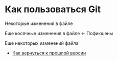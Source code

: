 # Как пользоваться Git

Некоторые изменения в файле

Еще косячные изменения в файле <- Пофикшены

Еще некоторых изменений файла

- [Как вернуться к прошлой версии](./reset_help.md)
